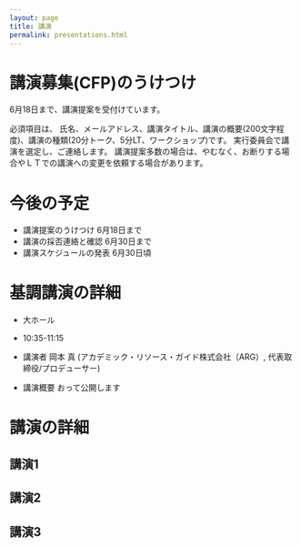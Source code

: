 ```yaml
---
layout: page
title: 講演
permalink: presentations.html
---
```

# 講演募集(CFP)のうけつけ

6月18日まで、講演提案を受付けています。

必須項目は、 氏名、メールアドレス、講演タイトル、講演の概要(200文字程度)、講演の種類(20分トーク、5分LT、ワークショップ)です。
実行委員会で講演を選定し、ご連絡します。
講演提案多数の場合は、やむなく、お断りする場合やＬＴでの講演への変更を依頼する場合があります。


# 今後の予定

* 講演提案のうけつけ        6月18日まで
* 講演の採否連絡と確認      6月30日まで
* 講演スケジュールの発表    6月30日頃


# 基調講演の詳細

* 大ホール

* 10:35-11:15

* 講演者 岡本 真 (アカデミック・リソース・ガイド株式会社（ARG）, 代表取締役/プロデューサー)

* 講演概要  おって公開します


# 講演の詳細

## 講演1


## 講演2



## 講演3


